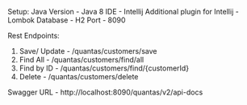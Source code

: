Setup:
Java Version - Java 8
IDE - Intellij
Additional plugin for Intellij - Lombok
Database - H2
Port - 8090

Rest Endpoints:
1. Save/ Update - /quantas/customers/save
2. Find All - /quantas/customers/find/all
3. Find by ID - /quantas/customers/find/{customerId}
4. Delete - /quantas/customers/delete

Swagger URL - http://localhost:8090/quantas/v2/api-docs

